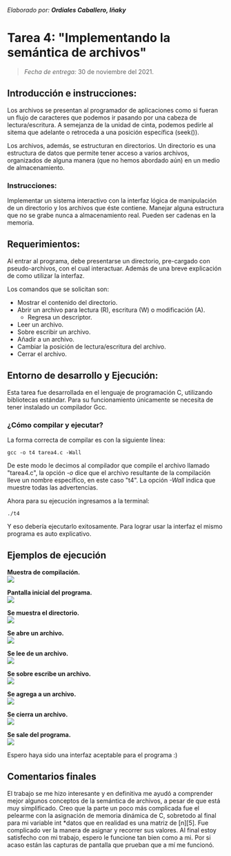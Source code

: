 _Elaborado por: **Ordiales Caballero, Iñaky**_

# Tarea 4: "Implementando la semántica de archivos"

> _Fecha de entrega:_ 30 de noviembre del 2021.

## Introducción e instrucciones:

Los archivos se presentan al programador de aplicaciones como si fueran un flujo de 
caracteres que podemos ir pasando por una cabeza de lectura/escritura. A semejanza 
de la unidad de cinta, podemos pedirle al sitema que adelante o retroceda a una posición 
específica (seek()).


Los archivos, además, se estructuran en directorios. Un directorio es una estructura de 
datos que permite tener acceso a varios archivos, organizados de alguna manera (que no 
hemos abordado aún) en un medio de almacenamiento.

### Instrucciones:

Implementar un sistema interactivo con la interfaz lógica de manipulación de un directorio 
y los archivos que éste contiene. Manejar alguna estructura que no se grabe nunca a 
almacenamiento real. Pueden ser cadenas en la memoria.


## Requerimientos:

Al entrar al programa, debe presentarse un directorio, pre-cargado con pseudo-archivos, 
con el cual interactuar. Además de una breve explicación de como utilizar la interfaz.


Los comandos que se solicitan son:


+ Mostrar el contenido del directorio.
+ Abrir un archivo para lectura (R), escritura (W) o modificación (A).
  + Regresa un descriptor.
+ Leer un archivo.
+ Sobre escribir un archivo.
+ Añadir a un archivo.
+ Cambiar la posición de lectura/escritura del archivo.
+ Cerrar el archivo.


## Entorno de desarrollo y Ejecución:

Esta tarea fue desarrollada en el lenguaje de programación C, utilizando bibliotecas estándar.
Para su funcionamiento únicamente se necesita de tener instalado un compilador Gcc.


### ¿Cómo compilar y ejecutar?

La forma correcta de compilar es con la siguiente línea:

````
gcc -o t4 tarea4.c -Wall
````

De este modo le decimos al compilador que compile el archivo llamado "tarea4.c", la opción _-o_ dice
que el archivo resultante de la compilación lleve un nombre específico, en este caso "t4". La opción 
_-Wall_ indica que muestre todas las advertencias.

Ahora para su ejecución ingresamos a la terminal:

````
./t4
````

Y eso debería ejecutarlo exitosamente. Para lograr usar la interfaz el mismo programa es auto explicativo.

## Ejemplos de ejecución

**Muestra de compilación.**\
![](Imagenes/compilacion.png)


**Pantalla inicial del programa.**\
![](Imagenes/ayuda.png)


**Se muestra el directorio.**\
![](Imagenes/dir.png)


**Se abre un archivo.**\
![](Imagenes/open.png)


**Se lee de un archivo.**\
![](Imagenes/read.png)


**Se sobre escribe un archivo.**\
![](Imagenes/writeW.png)


**Se agrega a un archivo.**\
![](Imagenes/writeA.png)


**Se cierra un archivo.**\
![](Imagenes/close.png)


**Se sale del programa.**\
![](Imagenes/salir.png)


Espero haya sido una interfaz aceptable para el programa :)


## Comentarios finales


El trabajo se me hizo interesante y en definitiva me ayudó a comprender mejor algunos conceptos
de la semántica de archivos, a pesar de que está muy simplificado. Creo que la parte un poco más
complicada fue el pelearme con la asignación de memoria dinámica de C, sobretodo al final para mi
variable int *datos que en realidad es una matriz de [n][5]. Fue complicado ver la manera de asignar
y recorrer sus valores. Al final estoy satisfecho con mi trabajo, espero le funcione tan bien como 
a mi. Por si acaso están las capturas de pantalla que prueban que a mí me funcionó.


